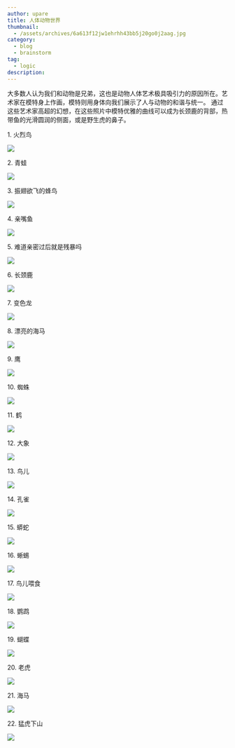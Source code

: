 ```yaml
---
author: upare
title: 人体动物世界
thumbnail:
  - /assets/archives/6a613f12jw1ehrhh43bb5j20go0j2aag.jpg
category:
  - blog
  - brainstorm
tag:
  - logic
description: 
---
```

大多数人认为我们和动物是兄弟，这也是动物人体艺术极具吸引力的原因所在。艺术家在模特身上作画，模特则用身体向我们展示了人与动物的和谐与统一。 通过这些艺术家高超的幻想，在这些照片中模特优雅的曲线可以成为长颈鹿的背部，热带鱼的光滑圆润的侧面，或是野生虎的鼻子。

1\. 火烈鸟

![](/assets/archives/6a613f12jw1ehrhh43bb5j20go0j2aag.jpg)

2\. 青蛙

![](/assets/archives/6a613f12jw1ehrhh5u333j20go0b4408.jpg)

3\. 振翅欲飞的蜂鸟

![](/assets/archives/6a613f12jw1ehrhh7jqmqj20go0owq40.jpg)

4\. 亲嘴鱼

![](/assets/archives/6a613f12jw1ehrhvnv6c9j20go09mq3k.jpg)

5\. 难道亲密过后就是残暴吗

![](/assets/archives/6a613f12jw1ehrhvo3xwvj20go0bfmxz.jpg)

6\. 长颈鹿

![](/assets/archives/6a613f12jw1ehrhh9yurmj20go0lf0t9.jpg)

7\. 变色龙

![](/assets/archives/6a613f12jw1ehrhh46eocj20go0b4dgb.jpg)

8\. 漂亮的海马

![](/assets/archives/6a613f12jw1ehrhh4ucjtj20go0krmxo.jpg)

9\. 鹰

![](/assets/archives/6a613f12jw1ehrhhalsx8j20go0ciq3b.jpg)

10\. 蜘蛛

![](/assets/archives/6a613f12jw1ehrhh9gz06j20go0b4jrm.jpg)

11\. 鹤

![](/assets/archives/6a613f12jw1ehrhh8t1emj20go0ozaar.jpg)

12\. 大象

![](/assets/archives/6a613f12jw1ehrhh8ft72j20go0bd75j.jpg)

13\. 鸟儿

![](/assets/archives/6a613f12jw1ehrhvp3ridj20go0bkaab.jpg)

14\. 孔雀

![](/assets/archives/6a613f12jw1ehrhh5aihcj20go0gojtg.jpg)

15\. 蟒蛇

![](/assets/archives/6a613f12jw1ehrhhbjqvxj20go0b4aau.jpg)

16\. 蜥蜴

![](/assets/archives/6a613f12jw1ehrhh6b6izj20go0b3gls.jpg)

17\. 鸟儿喂食

![](/assets/archives/6a613f12jw1ehrhh6ou42j20go0bzglz.jpg)

18\. 鹦鹉

![](/assets/archives/6a613f12jw1ehrhh6eqokj20go0az0sz.jpg)

19\. 蝴蝶

![](/assets/archives/6a613f12jw1ehrhhcmhtuj20go0eu0ut.jpg)

20\. 老虎

![](/assets/archives/6a613f12jw1ehrhh4lgpgj20go0b3757.jpg)

21\. 海马

![](/assets/archives/6a613f12jw1ehrhvmzoe3j20go0nt3zg.jpg)

22\. 猛虎下山

![](/assets/archives/6a613f12jw1ehrhh6znpcj20go0newfe.jpg)